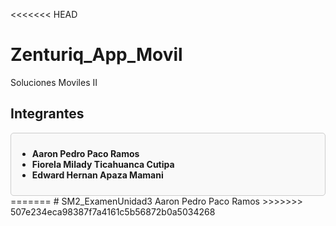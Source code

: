 <<<<<<< HEAD
# Zenturiq_App_Movil
Soluciones Moviles II


## Integrantes

<div style="border: 1px solid #ccc; padding: 10px; border-radius: 5px; background-color: #f9f9f9;">
    <ul>
        <li><strong>Aaron Pedro Paco Ramos</strong></li>
        <li><strong>Fiorela Milady Ticahuanca Cutipa</strong></li>
        <li><strong>Edward Hernan Apaza Mamani</strong></li>
    </ul>
</div>
=======
# SM2_ExamenUnidad3
Aaron Pedro Paco Ramos
>>>>>>> 507e234eca98387f7a4161c5b56872b0a5034268
